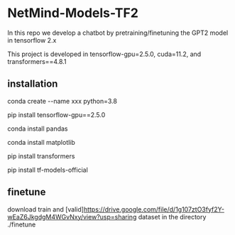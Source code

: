# NetMind-Models-TF2
In this repo we develop a chatbot by pretraining/finetuning the GPT2 model in tensorflow 2.x

This project is developed in tensorflow-gpu=2.5.0, cuda=11.2, and transformers==4.8.1

## installation ##
conda create --name xxx python=3.8

pip install tensorflow-gpu==2.5.0

conda install pandas

conda install matplotlib

pip install transformers

pip install tf-models-official


## finetune ##
download train and [valid]<https://drive.google.com/file/d/1g107ztO3fyf2Y-wEaZ6JkgdgM4WGvNxy/view?usp=sharing> dataset in the directory ./finetune
